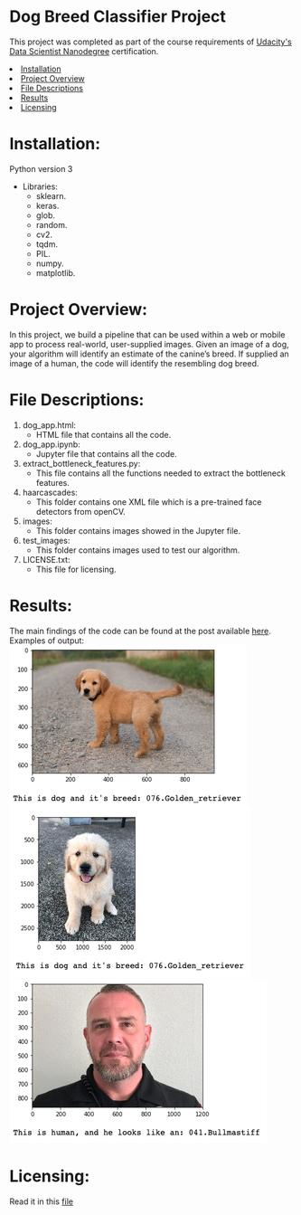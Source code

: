 # Dog Breed Classifier Project
This project was completed as part of the course requirements of [Udacity's Data Scientist Nanodegree](https://www.udacity.com/course/data-scientist-nanodegree--nd025) certification.

<li><a href="#Installation">Installation</a></li>
<li><a href="#Project Overview">Project Overview</a></li>
<li><a href="#File Descriptions">File Descriptions</a></li>
<li><a href="#Results">Results</a></li>
<li><a href="#Licensing">Licensing</a></li>

# Installation:
Python version 3
- Libraries:
  - sklearn.
  - keras.
  - glob.
  - random.
  - cv2.
  - tqdm.
  - PIL.
  - numpy.
  - matplotlib.

# Project Overview:
In this project, we build a pipeline that can be used within a web or mobile app to process real-world, user-supplied images.  Given an image of a dog, your algorithm will identify an estimate of the canine’s breed.  If supplied an image of a human, the code will identify the resembling dog breed.  


# File Descriptions:
 1. dog_app.html: 
     - HTML file that contains all the code.
 2. dog_app.ipynb: 
     - Jupyter file that contains all the code.
 3. extract_bottleneck_features.py: 
     - This file contains all the functions needed to extract the bottleneck features.
 4. haarcascades: 
    - This folder contains one XML file which is a pre-trained face detectors from openCV.
 5. images:
    - This folder contains images showed in the Jupyter file.
 6. test_images:
    - This folder contains images used to test our algorithm.
 7. LICENSE.txt: 
    - This file for licensing. 


# Results:
The main findings of the code can be found at the post available [here](https://medium.com/@mhnghamdi/dog-identification-app-75f9d92a4990).
Examples of output:
![Sample Output](images/dog1.png)
![Sample Output](images/dog2.png)
![Sample Output](images/human1.png)


# Licensing:
Read it in this [file](LICENSE.txt) 




